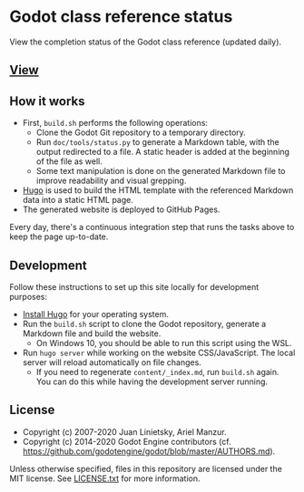 # Godot class reference status

View the completion status of the Godot class reference (updated daily).

## [View](https://godotengine.github.io/doc-status/)

## How it works

- First, `build.sh` performs the following operations:
  - Clone the Godot Git repository to a temporary directory.
  - Run `doc/tools/status.py` to generate a Markdown table, with the output
    redirected to a file. A static header is added at the beginning of the file
    as well.
  - Some text manipulation is done on the generated Markdown file to improve
    readability and visual grepping.
- [Hugo](https://gohugo.io/) is used to build the HTML template with the
  referenced Markdown data into a static HTML page.
- The generated website is deployed to GitHub Pages.

Every day, there's a continuous integration step that runs the tasks above to
keep the page up-to-date.

## Development

Follow these instructions to set up this site locally for development purposes:

- [Install Hugo](https://gohugo.io/getting-started/installing/) for your
  operating system.
- Run the `build.sh` script to clone the Godot repository, generate a Markdown
  file and build the website.
  - On Windows 10, you should be able to run this script using the WSL.
- Run `hugo server` while working on the website CSS/JavaScript. The local
  server will reload automatically on file changes.
  - If you need to regenerate `content/_index.md`, run `build.sh` again. You can
    do this while having the development server running.

## License

- Copyright (c) 2007-2020 Juan Linietsky, Ariel Manzur.
- Copyright (c) 2014-2020 Godot Engine contributors
  (cf. <https://github.com/godotengine/godot/blob/master/AUTHORS.md>).

Unless otherwise specified, files in this repository are licensed under the
MIT license. See [LICENSE.txt](LICENSE.txt) for more information.
